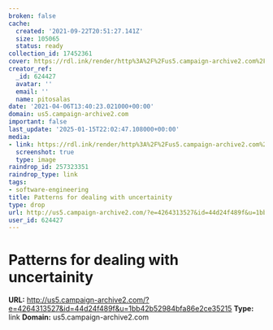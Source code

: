```yaml
---
broken: false
cache:
  created: '2021-09-22T20:51:27.141Z'
  size: 105065
  status: ready
collection_id: 17452361
cover: https://rdl.ink/render/http%3A%2F%2Fus5.campaign-archive2.com%2F%3Fe%3D4264313527%26id%3D44d24f489f%26u%3D1bb42b52984bfa86e2ce35215
creator_ref:
  _id: 624427
  avatar: ''
  email: ''
  name: pitosalas
date: '2021-04-06T13:40:23.021000+00:00'
domain: us5.campaign-archive2.com
important: false
last_update: '2025-01-15T22:02:47.108000+00:00'
media:
- link: https://rdl.ink/render/http%3A%2F%2Fus5.campaign-archive2.com%2F%3Fe%3D4264313527%26id%3D44d24f489f%26u%3D1bb42b52984bfa86e2ce35215
  screenshot: true
  type: image
raindrop_id: 257323351
raindrop_type: link
tags:
- software-engineering
title: Patterns for dealing with uncertainity
type: drop
url: http://us5.campaign-archive2.com/?e=4264313527&id=44d24f489f&u=1bb42b52984bfa86e2ce35215
user_id: 624427
---
```


# Patterns for dealing with uncertainity

**URL:** http://us5.campaign-archive2.com/?e=4264313527&id=44d24f489f&u=1bb42b52984bfa86e2ce35215
**Type:** link
**Domain:** us5.campaign-archive2.com
